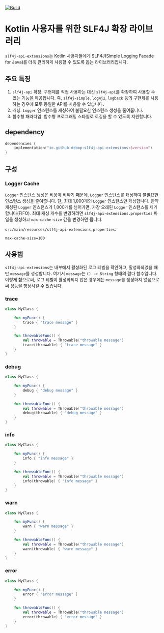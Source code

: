 [![Build](https://github.com/HarryJhin/slf4j-api-extensions/actions/workflows/build.yml/badge.svg)](https://github.com/HarryJhin/slf4j-api-extensions/actions/workflows/build.yml)

# Kotlin 사용자를 위한 SLF4J 확장 라이브러리

`slf4j-api-extensions`는 Kotlin 사용자들에게 SLF4J(Simple Logging Facade for Java)를 더욱 편리하게 사용할 수 있도록 돕는 라이브러리입니다.

## 주요 특징

1. `slf4j-api` 확장: 구현체를 직접 사용하는 대신 `slf4j-api`를 확장하여 사용할 수 있는 기능을 제공합니다.
   즉, `slf4j-simple`, `log4j2`, `logback` 등의 구현체를 사용하는 경우에 모두 동일한 API를 사용할 수 있습니다.
2. 캐싱: `Logger` 인스턴스를 캐싱하여 불필요한 인스턴스 생성을 줄여줍니다.
3. 함수형 패러다임: 함수형 프로그래밍 스타일로 로깅을 할 수 있도록 지원합니다.

## dependency

```kotlin
dependencies {
    implementation("io.github.debop:slf4j-api-extensions:$version")
}
```

## 구성

### Logger Cache

`Logger` 인스턴스 생성은 비용이 비싸기 때문에, `Logger` 인스턴스를 캐싱하여 불필요한 인스턴스 생성을 줄여줍니다.
단, 최대 1,000개의 `Logger` 인스턴스만 캐싱합니다.
만약 캐싱된 `Logger` 인스턴스가 1,000개를 넘어가면, 가장 오래된 `Logger` 인스턴스를 제거합니다(FIFO).
최대 캐싱 개수를 변경하려면 `slf4j-api-extensions.properties` 파일을 생성하고 `max-cache-size` 값을 변경하면 됩니다.

`src/main/resources/slf4j-api-extensions.properties`:

```properties
max-cache-size=100
```

## 사용법

`slf4j-api-extensions`는 내부에서 활성화된 로그 레벨을 확인하고, 활성화되었을 때만 `message`를 생성합니다.
여기서 `message`는 `() -> String` 형태의 람다 함수입니다.
이렇게 함으로써, 로그 레벨이 활성화되지 않은 경우에는 `message`를 생성하지 않음으로써 성능을 향상시킬 수 있습니다.

### trace

```kotlin
class MyClass {

    fun myFunc() {
        trace { "trace message" }
    }

    fun throwableFunc() {
        val throwable = Throwable("throwable message")
        trace(throwable) { "trace message" }
    }
}
```

### debug

```kotlin
class MyClass {

    fun myFunc() {
        debug { "debug message" }
    }

    fun throwableFunc() {
        val throwable = Throwable("throwable message")
        debug(throwable) { "debug message" }
    }
}
```

### info

```kotlin
class MyClass {

    fun myFunc() {
        info { "info message" }
    }

    fun throwableFunc() {
        val throwable = Throwable("throwable message")
        info(throwable) { "info message" }
    }
}
```

### warn

```kotlin
class MyClass {

    fun myFunc() {
        warn { "warn message" }
    }

    fun throwableFunc() {
        val throwable = Throwable("throwable message")
        warn(throwable) { "warn message" }
    }
}
```

### error

```kotlin
class MyClass {

    fun myFunc() {
        error { "error message" }
    }

    fun throwableFunc() {
        val throwable = Throwable("throwable message")
        error(throwable) { "error message" }
    }
}
```
